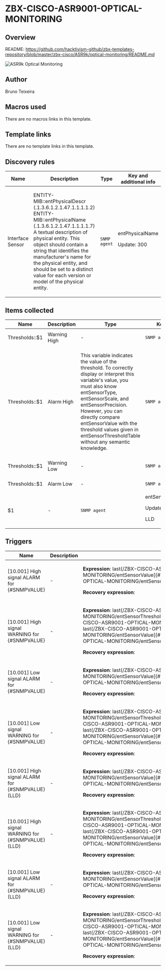 # ZBX-CISCO-ASR9001-OPTICAL-MONITORING

## Overview

README: <https://github.com/hacktivism-github/zbx-templates-repository/blob/master/zbx-cisco/ASR9k/optical-monitoring/README.md>


 ![ASR9k Optical Monitoring](media/com_mtree/images/listings/m/515.png)



## Author

Bruno Teixeira

## Macros used

There are no macros links in this template.

## Template links

There are no template links in this template.

## Discovery rules

|Name|Description|Type|Key and additional info|
|----|-----------|----|----|
|Interface Sensor|<p>ENTITY-MIB::entPhysicalDescr (.1.3.6.1.2.1.47.1.1.1.1.2) ENTITY-MIB::entPhysicalName (.1.3.6.1.2.1.47.1.1.1.1.7) A textual description of physical entity. This object should contain a string that identifies the manufacturer's name for the physical entity, and should be set to a distinct value for each version or model of the physical entity.</p>|`SNMP agent`|entPhysicalName<p>Update: 300</p>|
## Items collected

|Name|Description|Type|Key and additional info|
|----|-----------|----|----|
|Thresholds::$1 | Warning High|<p>-</p>|`SNMP agent`|entSensorThresholdRxTxValueHighWarn[{#SNMPVALUE}]<p>Update: 300</p><p>LLD</p>|
|Thresholds::$1 | Alarm High|<p>This variable indicates the value of the threshold. To correctly display or interpret this variable's value, you must also know entSensorType, entSensorScale, and entSensorPrecision. However, you can directly compare entSensorValue with the threshold values given in entSensorThresholdTable without any semantic knowledge.</p>|`SNMP agent`|entSensorThresholdRxTxValueHigh[{#SNMPVALUE}]<p>Update: 300</p><p>LLD</p>|
|Thresholds::$1 | Warning Low|<p>-</p>|`SNMP agent`|entSensorThresholdRxTxValueLowWarn[{#SNMPVALUE}]<p>Update: 300</p><p>LLD</p>|
|Thresholds::$1 | Alarm Low|<p>-</p>|`SNMP agent`|entSensorThresholdRxTxValueLow[{#SNMPVALUE}]<p>Update: 300</p><p>LLD</p>|
|$1|<p>-</p>|`SNMP agent`|entSensorValue[{#SNMPVALUE}]<p>Update: 300</p><p>LLD</p>|
## Triggers

|Name|Description|Expression|Priority|
|----|-----------|----------|--------|
|[10.001] High signal ALARM for {#SNMPVALUE}|<p>-</p>|<p>**Expression**: last(/ZBX-CISCO-ASR9001-OPTICAL-MONITORING/entSensorValue[{#SNMPVALUE}])>last(/ZBX-CISCO-ASR9001-OPTICAL-MONITORING/entSensorThresholdRxTxValueHigh[{#SNMPVALUE}])</p><p>**Recovery expression**: </p>|high|
|[10.001] High signal WARNING for {#SNMPVALUE}|<p>-</p>|<p>**Expression**: last(/ZBX-CISCO-ASR9001-OPTICAL-MONITORING/entSensorThresholdRxTxValueHigh[{#SNMPVALUE}])>last(/ZBX-CISCO-ASR9001-OPTICAL-MONITORING/entSensorValue[{#SNMPVALUE}]) and last(/ZBX-CISCO-ASR9001-OPTICAL-MONITORING/entSensorValue[{#SNMPVALUE}])>last(/ZBX-CISCO-ASR9001-OPTICAL-MONITORING/entSensorThresholdRxTxValueHighWarn[{#SNMPVALUE}])</p><p>**Recovery expression**: </p>|warning|
|[10.001] Low signal ALARM for {#SNMPVALUE}|<p>-</p>|<p>**Expression**: last(/ZBX-CISCO-ASR9001-OPTICAL-MONITORING/entSensorValue[{#SNMPVALUE}])<last(/ZBX-CISCO-ASR9001-OPTICAL-MONITORING/entSensorThresholdRxTxValueLow[{#SNMPVALUE}])</p><p>**Recovery expression**: </p>|high|
|[10.001] Low signal WARNING for {#SNMPVALUE}|<p>-</p>|<p>**Expression**: last(/ZBX-CISCO-ASR9001-OPTICAL-MONITORING/entSensorThresholdRxTxValueLowWarn[{#SNMPVALUE}])>last(/ZBX-CISCO-ASR9001-OPTICAL-MONITORING/entSensorValue[{#SNMPVALUE}]) and last(/ZBX-CISCO-ASR9001-OPTICAL-MONITORING/entSensorValue[{#SNMPVALUE}])>last(/ZBX-CISCO-ASR9001-OPTICAL-MONITORING/entSensorThresholdRxTxValueLow[{#SNMPVALUE}])</p><p>**Recovery expression**: </p>|warning|
|[10.001] High signal ALARM for {#SNMPVALUE} (LLD)|<p>-</p>|<p>**Expression**: last(/ZBX-CISCO-ASR9001-OPTICAL-MONITORING/entSensorValue[{#SNMPVALUE}])>last(/ZBX-CISCO-ASR9001-OPTICAL-MONITORING/entSensorThresholdRxTxValueHigh[{#SNMPVALUE}])</p><p>**Recovery expression**: </p>|high|
|[10.001] High signal WARNING for {#SNMPVALUE} (LLD)|<p>-</p>|<p>**Expression**: last(/ZBX-CISCO-ASR9001-OPTICAL-MONITORING/entSensorThresholdRxTxValueHigh[{#SNMPVALUE}])>last(/ZBX-CISCO-ASR9001-OPTICAL-MONITORING/entSensorValue[{#SNMPVALUE}]) and last(/ZBX-CISCO-ASR9001-OPTICAL-MONITORING/entSensorValue[{#SNMPVALUE}])>last(/ZBX-CISCO-ASR9001-OPTICAL-MONITORING/entSensorThresholdRxTxValueHighWarn[{#SNMPVALUE}])</p><p>**Recovery expression**: </p>|warning|
|[10.001] Low signal ALARM for {#SNMPVALUE} (LLD)|<p>-</p>|<p>**Expression**: last(/ZBX-CISCO-ASR9001-OPTICAL-MONITORING/entSensorValue[{#SNMPVALUE}])<last(/ZBX-CISCO-ASR9001-OPTICAL-MONITORING/entSensorThresholdRxTxValueLow[{#SNMPVALUE}])</p><p>**Recovery expression**: </p>|high|
|[10.001] Low signal WARNING for {#SNMPVALUE} (LLD)|<p>-</p>|<p>**Expression**: last(/ZBX-CISCO-ASR9001-OPTICAL-MONITORING/entSensorThresholdRxTxValueLowWarn[{#SNMPVALUE}])>last(/ZBX-CISCO-ASR9001-OPTICAL-MONITORING/entSensorValue[{#SNMPVALUE}]) and last(/ZBX-CISCO-ASR9001-OPTICAL-MONITORING/entSensorValue[{#SNMPVALUE}])>last(/ZBX-CISCO-ASR9001-OPTICAL-MONITORING/entSensorThresholdRxTxValueLow[{#SNMPVALUE}])</p><p>**Recovery expression**: </p>|warning|
